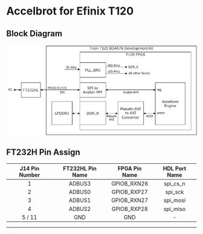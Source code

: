 # Accelbrot for Efinix T120

## Block Diagram

![](img/block_diagram.png)

## FT232H Pin Assign

|J14 Pin Number|FT232HL Pin Name|FPGA Pin Name|HDL Port Name|
|:--:|:--:|:--:|:--:|
|1|ADBUS3|GPIOB_RXN26|spi_cs_n|
|2|ADBUS0|GPIOB_RXP27|spi_sck|
|3|ADBUS1|GPIOB_RXN27|spi_mosi|
|4|ADBUS2|GPIOB_RXP28|spi_miso|
|5 / 11|GND|GND|-|

----
